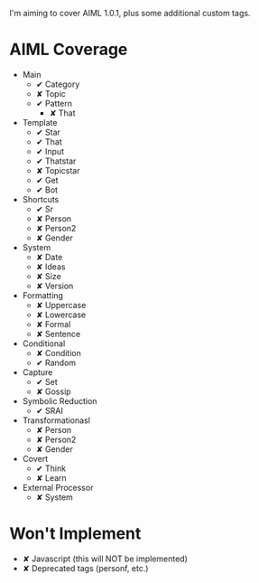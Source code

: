 
I'm aiming to cover AIML 1.0.1, plus some additional custom tags.


AIML Coverage
=============

* Main
  * ✔ Category
  * ✘ Topic
  * ✔ Pattern
    * ✘ That
* Template
  * ✔ Star
  * ✔ That
  * ✔ Input
  * ✔ Thatstar
  * ✘ Topicstar
  * ✔ Get
  * ✔ Bot
* Shortcuts
  * ✔ Sr
  * ✘ Person
  * ✘ Person2
  * ✘ Gender
* System
  * ✘ Date
  * ✘ Ideas
  * ✘ Size
  * ✘ Version
* Formatting
  * ✘ Uppercase
  * ✘ Lowercase
  * ✘ Formal
  * ✘ Sentence
* Conditional
  * ✘ Condition
  * ✔ Random
* Capture
  * ✔ Set
  * ✘ Gossip
* Symbolic Reduction
  * ✔ SRAI
* Transformationasl
  * ✘ Person
  * ✘ Person2
  * ✘ Gender
* Covert
  * ✔ Think
  * ✘ Learn
* External Processor
  * ✘ System

Won't Implement
===============

  * ✘ Javascript (this will NOT be implemented)
  * ✘ Deprecated tags (personf, etc.)
